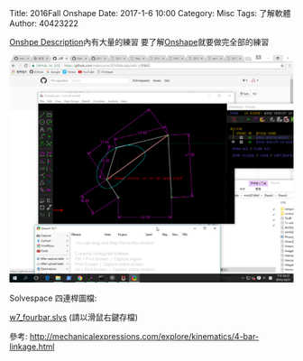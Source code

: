 Title: 2016Fall Onshape
Date: 2017-1-6 10:00
Category: Misc
Tags: 了解軟體
Author: 40423222

<a href="https://github.com/40423222/2016fallcadp_bg10/tree/gh-pages/Onshape%20Description">Onshpe Description</a>內有大量的練習 要了解<a href="https://www.onshape.com/">Onshape</a>就要做完全部的練習

<!-- PELICAN_END_SUMMARY -->

<img src="./../w7/cadp_w7_fourbar.png" width="600" />

Solvespace 四連桿圖檔:

<a href="./../w7/w7_fourbar.slvs">w7_fourbar.slvs</a> (請以滑鼠右鍵存檔)

參考: <a href="http://mechanicalexpressions.com/explore/kinematics/4-bar-linkage.html">http://mechanicalexpressions.com/explore/kinematics/4-bar-linkage.html</a>

